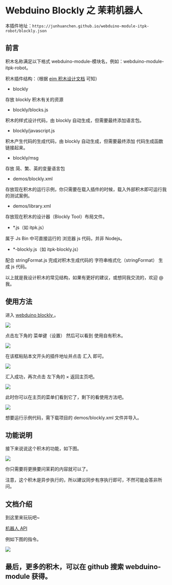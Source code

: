 # Webduino Blockly 之 茉莉机器人

本插件地址：`https://junhuanchen.github.io/webduino-module-itpk-robot/blockly.json`


## 前言

积木名称满足以下格式 webduino-module-模块名，例如：webduino-module-itpk-robot。

积木插件结构：（根据 [eim 积木设计文档](https://github.com/junhuanchen/webduino-module-eim) 可知）

- blockly

存放 blockly 积木有关的资源

- blockly/blocks.js

积木的样式设计代码，由 blockly 自动生成，但需要最终添加语言包。

- blockly/javascript.js

积木产生代码的生成代码，由 blockly 自动生成，但需要最终添加 代码生成函数 链接起来。

- blockly/msg

存放 简、繁、英的变量语言包

- demos/blockly.xml

存放现在积木的运行示例，你只需要在载入插件的时候，载入外部积木即可运行我的测试案例。

- demos/library.xml

存放现在积木的设计器（Blockly Tool）布局文件。

- *.js（如 itpk.js）

属于 Js Bin 中可直接运行的 浏览器 js 代码，并非 Nodejs。

- *-blockly.js（如 itpk-blockly.js）

配合 stringFormat.js 完成对积木生成代码的 字符串格式化（stringFormat） 生成 js 代码。

以上就是我设计积木的常见结构，如果有更好的建议，或想同我交流的，欢迎 @ 我。

## 使用方法

进入 [ webduino blockly ](https://bit.webduino.com.cn/blockly/?lang=zh-hans)。

![](readme/0.png)

点击左下角的 菜单键（设置） 然后可以看到 使用自有积木。

![](readme/1.png)

在该框粘贴本文开头的插件地址并点击 汇入 即可。

![](readme/2.png)

汇入成功，再次点击 左下角的 × 返回主页吧。

![](readme/3.png)

此时你可以在主页的菜单们看到它了，剩下的看使用方法吧。

![](readme/4.png)

想要运行示例代码，需下载项目的 demos/blockly.xml 文件并导入。

## 功能说明

接下来说说这个积木的功能，如下图。

![](readme/5.png)

你只需要将更换要问茉莉的内容就可以了。

注意，这个积木是异步执行的，所以建议同步有序执行即可，不然可能会答非所问。

## 文档介绍

到这里来玩玩吧~

[机器人 API ](http://www.itpk.cn/robot.php)

例如下图的指令。

![](readme/6.png)

## 最后，更多的积木，可以在 github 搜索 webduino-module 获得。
